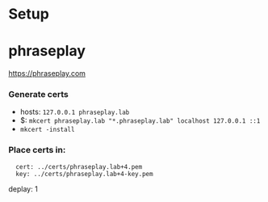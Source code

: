 # Setup

# phraseplay

https://phraseplay.com

### Generate certs

- hosts: `127.0.0.1 phraseplay.lab`
- $: `mkcert phraseplay.lab "*.phraseplay.lab" localhost 127.0.0.1 ::1`
- `mkcert -install`

### Place certs in:

```
  cert: ../certs/phraseplay.lab+4.pem
  key: ../certs/phraseplay.lab+4-key.pem

```
deplay: 1
